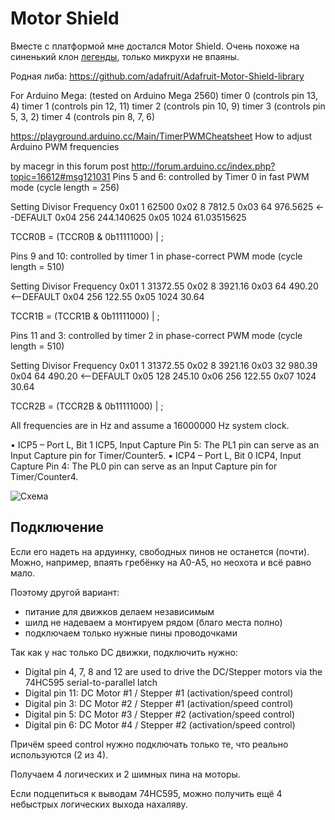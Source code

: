 
# Motor Shield

Вместе с платформой мне достался Motor Shield. Очень похоже на
синенький клон [легенды], только микрухи не впаяны.

[легенды]: https://learn.adafruit.com/adafruit-motor-shield?view=all

Родная либа: https://github.com/adafruit/Adafruit-Motor-Shield-library


For Arduino Mega: (tested on Arduino Mega 2560)
timer 0 (controls pin 13, 4)
timer 1 (controls pin 12, 11)
timer 2 (controls pin 10, 9)
timer 3 (controls pin 5, 3, 2)
timer 4 (controls pin 8, 7, 6)

https://playground.arduino.cc/Main/TimerPWMCheatsheet
How to adjust Arduino PWM frequencies

by macegr in this forum post http://forum.arduino.cc/index.php?topic=16612#msg121031
Pins 5 and 6: controlled by Timer 0 in fast PWM mode (cycle length = 256)

Setting 	Divisor 	Frequency
0x01 	 	1 	 	62500
0x02  		8 	 	7812.5
0x03  		64 	 	976.5625   <--DEFAULT
0x04 	 	256 	 	244.140625
0x05 	 	1024 	 	61.03515625

TCCR0B = (TCCR0B & 0b11111000) | <setting>;

Pins 9 and 10: controlled by timer 1 in phase-correct PWM mode (cycle length = 510)

Setting 	Divisor 	Frequency
0x01 	 	1 	 	31372.55
0x02 	 	8 	 	3921.16
0x03  		64 	 	490.20   <--DEFAULT
0x04  		256 	 	122.55
0x05 	 	1024 	 	30.64

TCCR1B = (TCCR1B & 0b11111000) | <setting>;

Pins 11 and 3: controlled by timer 2 in phase-correct PWM mode (cycle length = 510)

Setting 	Divisor 	Frequency
0x01 	 	1  		31372.55
0x02 	 	8 	 	3921.16
0x03  		32  		980.39
0x04 	 	64 	 	490.20   <--DEFAULT
0x05 	 	128  		245.10
0x06  		256  		122.55
0x07 	 	1024  		30.64

TCCR2B = (TCCR2B & 0b11111000) | <setting>;

All frequencies are in Hz and assume a 16000000 Hz system clock.


• ICP5 – Port L, Bit 1
ICP5, Input Capture Pin 5: The PL1 pin can serve as an Input Capture pin for Timer/Counter5.
• ICP4 – Port L, Bit 0
ICP4, Input Capture Pin 4: The PL0 pin can serve as an Input Capture pin for Timer/Counter4.





![Схема](mshieldv12schem.png)


## Подключение

Если его надеть на ардуинку, свободных пинов не останется (почти).
Можно, например, впаять гребёнку на A0-A5, но неохота и всё равно
мало.

Поэтому другой вариант:
* питание для движков делаем независимым
* шилд не надеваем а монтируем рядом (благо места полно)
* подключаем только нужные пины проводочками

Так как у нас только DC движки, подключить нужно:
* Digital pin 4, 7, 8 and 12 are used to drive the DC/Stepper motors
  via the 74HC595 serial-to-parallel latch
* Digital pin 11: DC Motor #1 / Stepper #1 (activation/speed control)
* Digital pin 3: DC Motor #2 / Stepper #1 (activation/speed control)
* Digital pin 5: DC Motor #3 / Stepper #2 (activation/speed control)
* Digital pin 6: DC Motor #4 / Stepper #2 (activation/speed control)

Причём speed control нужно подключать только те, что реально
используются (2 из 4).

Получаем 4 логических и 2 шимных пина на моторы.

Если подцепиться к выводам 74HC595, можно получить ещё 4
небыстрых логических выхода нахаляву.
